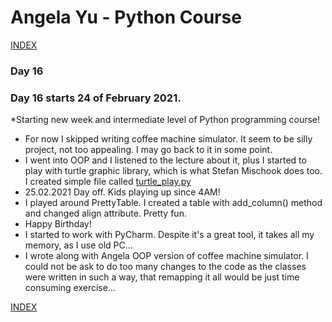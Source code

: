 # Angela Yu - Python Course
[INDEX](../README.md)
### Day 16
### Day 16 starts 24 of February 2021. 
*Starting new week and intermediate level of Python programming course!
- For now I skipped writing coffee machine simulator. It seem to be silly project, not too appealing. I may go back to it in some point.
- I went into OOP and I listened to the lecture about it, plus I started to play with turtle graphic library, which is what Stefan Mischook does too. I created simple file called [turtle_play.py](turtle_play.py)
- 25.02.2021 Day off. Kids playing up since 4AM!
- I played around PrettyTable. I created a table with add_column() method and changed align attribute. Pretty fun.
- Happy Birthday!
- I started to work with PyCharm. Despite it's a great tool, it takes all my memory, as I use old PC...
- I wrote along with Angela OOP version of coffee machine simulator. I could not be ask to do too many changes to the code as the classes were written in such a way, that remapping it all would be just time consuming exercise...

[INDEX](../README.md)
